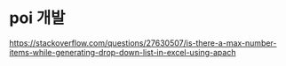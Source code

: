 # poi 개발



https://stackoverflow.com/questions/27630507/is-there-a-max-number-items-while-generating-drop-down-list-in-excel-using-apach
<!--stackedit_data:
eyJoaXN0b3J5IjpbLTExMTQ0NTQ0MzBdfQ==
-->